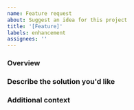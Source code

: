 ```yaml
---
name: Feature request
about: Suggest an idea for this project
title: '[Feature]'
labels: enhancement
assignees: ''
---
```


### Overview

<!-- A clear and concise description about the feature -->

### Describe the solution you'd like

<!-- A clear and concise description of what you want to happen -->

### Additional context

<!-- Add any other context or screenshots about the feature request here -->
